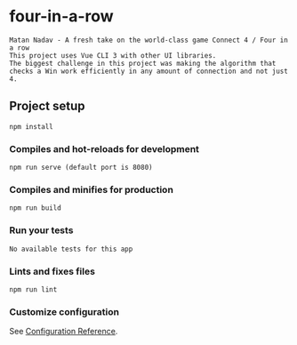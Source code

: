 # four-in-a-row
	Matan Nadav - A fresh take on the world-class game Connect 4 / Four in a row
	This project uses Vue CLI 3 with other UI libraries.
	The biggest challenge in this project was making the algorithm that checks a Win work efficiently in any amount of connection and not just 4.
## Project setup
```
npm install
```

### Compiles and hot-reloads for development
```
npm run serve (default port is 8080)
```

### Compiles and minifies for production
```
npm run build
```

### Run your tests
```
No available tests for this app
```

### Lints and fixes files
```
npm run lint
```

### Customize configuration
See [Configuration Reference](https://cli.vuejs.org/config/).
